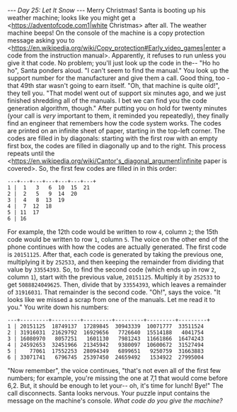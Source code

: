 *--- Day 25: Let It Snow ---*
Merry Christmas!  Santa is booting up his weather machine; looks like you might get a <https://adventofcode.com1|white Christmas> after all.
The weather machine beeps!  On the console of the machine is a copy protection message asking you to <https://en.wikipedia.org/wiki/Copy_protection#Early_video_games|enter a code from the instruction manual>.  Apparently, it refuses to run unless you give it that code.  No problem; you'll just look up the code in the--
"Ho ho ho", Santa ponders aloud.  "I can't seem to find the manual."
You look up the support number for the manufacturer and give them a call.  Good thing, too - that 49th star wasn't going to earn itself.
"Oh, that machine is quite old!", they tell you.  "That model went out of support six minutes ago, and we just finished shredding all of the manuals.  I bet we can find you the code generation algorithm, though."
After putting you on hold for twenty minutes (your call is *very* important to them, it reminded you repeatedly), they finally find an engineer that remembers how the code system works.
The codes are printed on an infinite sheet of paper, starting in the top-left corner.  The codes are filled in by diagonals: starting with the first row with an empty first box, the codes are filled in diagonally up and to the right.  This process repeats until the <https://en.wikipedia.org/wiki/Cantor's_diagonal_argument|infinite paper is covered>.  So, the first few codes are filled in in this order:
```   | 1   2   3   4   5   6
---+---+---+---+---+---+---+
1 |  1   3   6  10  15  21
2 |  2   5   9  14  20
3 |  4   8  13  19
4 |  7  12  18
5 | 11  17
6 | 16
```
For example, the 12th code would be written to row `4`, column `2`; the 15th code would be written to row `1`, column `5`.
The voice on the other end of the phone continues with how the codes are actually generated.  The first code is `20151125`.  After that, each code is generated by taking the previous one, multiplying it by `252533`, and then keeping the remainder from dividing that value by `33554393`.
So, to find the second code (which ends up in row `2`, column `1`), start with the previous value, `20151125`.  Multiply it by `252533` to get `5088824049625`.  Then, divide that by `33554393`, which leaves a remainder of `31916031`.  That remainder is the second code.
"Oh!", says the voice.  "It looks like we missed a scrap from one of the manuals.  Let me read it to you."  You write down his numbers:
```   |    1         2         3         4         5         6
---+---------+---------+---------+---------+---------+---------+
1 | 20151125  18749137  17289845  30943339  10071777  33511524
2 | 31916031  21629792  16929656   7726640  15514188   4041754
3 | 16080970   8057251   1601130   7981243  11661866  16474243
4 | 24592653  32451966  21345942   9380097  10600672  31527494
5 |    77061  17552253  28094349   6899651   9250759  31663883
6 | 33071741   6796745  25397450  24659492   1534922  27995004
```
"Now remember", the voice continues, "that's not even all of the first few numbers; for example, you're missing the one at 7,1 that would come before 6,2.  But, it should be enough to let your-- oh, it's time for lunch!  Bye!"  The call disconnects.
Santa looks nervous.  Your puzzle input contains the message on the machine's console.  *What code do you give the machine?*
